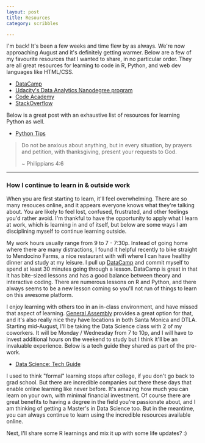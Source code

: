 ```yaml
---
layout: post
title: Resources
category: scribbles

---
```

I'm back! It's been a few weeks and time flew by as always. We're now approaching August and it's definitely getting warmer. Below are a few of my favourite resources that I wanted to share, in no particular order. They are all great resources for learning to code in R, Python, and web dev languages like HTML/CSS.

* [DataCamp](https://www.datacamp.com)
* [Udacity's Data Analytics Nanodegree program](https://www.udacity.com/course/data-analyst-nanodegree--nd002?v=a4)
* [Code Academy](https://codeacademy.com)
* [StackOverflow](https://stackoverflow.com)

Below is a great post with an exhaustive list of resources for learning Python as well.
* [Python Tips](https://pythontips.com/2016/02/27/learning-python-for-data-science/#more-712)


> Do not be anxious about anything, but in every situation, by prayers and petition, with thanksgiving, present your requests to God.
>
> ~ Philippians 4:6

---

### How I continue to learn in & outside work

When you are first starting to learn, it'll feel overwhelming. There are so many resouces online, and it appears everyone knows what they're talking about. You are likely to feel lost, confused, frustrated, and other feelings you'd rather avoid. I'm thankful to have the opportunity to apply what I learn at work, which is learning in and of itself, but below are some ways I am disciplining myself to continue learning outside.

My work hours usually range from 9 to 7 - 7:30p. Instead of going home where there are many distractions, I found it helpful recently to bike straight to Mendocino Farms, a nice restaurant with wifi where I can have healthy dinner and study at my leisure. I pull up [DataCamp](https://datacamp.com) and commit myself to spend at least 30 minutes going through a lesson. DataCamp is great in that it has bite-sized lessons and has a good balance between theory and interactive coding. There are numerous lessons on R and Python, and there always seems to be a new lesson coming so you'll not run of things to learn on this awesome platform.

I enjoy learning with others too in an in-class environment, and have missed that aspect of learning. [General Assembly](https://generalassembly.com) provides a great option for that, and it's also really nice they have locations in both Santa Monica and DTLA. Starting mid-August, I'll be taking the Data Science class with 2 of my coworkers. It will be Monday / Wednesday from 7 to 10p, and I will have to invest additional hours on the weekend to study but I think it'll be an invaluable experience. Below is a tech guide they shared as part of the pre-work.

* [Data Science: Tech Guide](https://docs.google.com/document/d/1hQZSmYfQwsOrc7Po4s7p1oDSKX8BAgKdgAKE4IRzh7g/edit)

I used to think "formal" learning stops after college, if you don't go back to grad school. But there are incredible companies out there these days that enable online learning like never before. It's amazing how much you can learn on your own, with minimal financial investment. Of course there are great benefits to having a degree in the field you're passionate about, and I am thinking of getting a Master's in Data Science too. But in the meantime, you can always continue to learn using the incredible resources available online.

Next, I'll share some R learnings and mix it up with some life updates? :)
